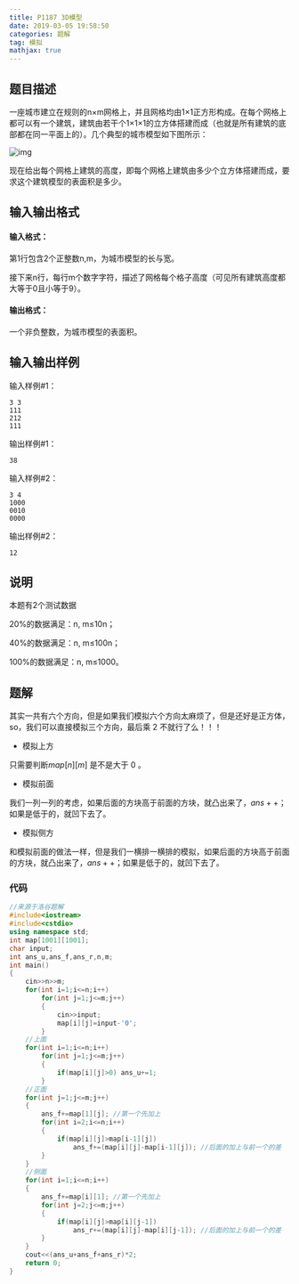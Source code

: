```yaml
---
title: P1187 3D模型
date: 2019-03-05 19:58:50
categories: 题解
tag: 模拟
mathjax: true
---
```


## 题目描述

一座城市建立在规则的n×m网格上，并且网格均由1×1正方形构成。在每个网格上都可以有一个建筑，建筑由若干个1×1×1的立方体搭建而成（也就是所有建筑的底部都在同一平面上的）。几个典型的城市模型如下图所示：

![img](https://cdn.luogu.org/upload/pic/47.png)

现在给出每个网格上建筑的高度，即每个网格上建筑由多少个立方体搭建而成，要求这个建筑模型的表面积是多少。

<!--more-->

## 输入输出格式

#### 输入格式：

第1行包含2个正整数n,m，为城市模型的长与宽。

接下来n行，每行m个数字字符，描述了网格每个格子高度（可见所有建筑高度都大等于0且小等于9）。

#### 输出格式：

一个非负整数，为城市模型的表面积。

## 输入输出样例

输入样例#1：

```
3 3
111
212
111
```

输出样例#1：

```
38
```

输入样例#2：

```
3 4
1000
0010
0000
```

输出样例#2：

```
12
```

## 说明

本题有2个测试数据

20%的数据满足：n, m≤10n；

40%的数据满足：n, m≤100n；

100%的数据满足：n, m≤1000。

## 题解

其实一共有六个方向，但是如果我们模拟六个方向太麻烦了，但是还好是正方体，so，我们可以直接模拟三个方向，最后乘 2 不就行了么！！！

* 模拟上方

只需要判断$map[n][m]$ 是不是大于 $0$ 。

* 模拟前面

我们一列一列的考虑，如果后面的方块高于前面的方块，就凸出来了，$ans++$；如果是低于的，就凹下去了。

* 模拟侧方

和模拟前面的做法一样，但是我们一横排一横排的模拟，如果后面的方块高于前面的方块，就凸出来了，$ans++$；如果是低于的，就凹下去了。

### 代码

```cpp
//来源于洛谷题解
#include<iostream>
#include<cstdio>
using namespace std;
int map[1001][1001];
char input;
int ans_u,ans_f,ans_r,n,m;
int main()
{
    cin>>n>>m;
    for(int i=1;i<=n;i++)
        for(int j=1;j<=m;j++)
        {
            cin>>input;
            map[i][j]=input-'0';
        }
    //上面
    for(int i=1;i<=n;i++)
        for(int j=1;j<=m;j++)
        {
            if(map[i][j]>0) ans_u+=1;
        }
    //正面
    for(int j=1;j<=m;j++)
    {
        ans_f+=map[1][j]; //第一个先加上
        for(int i=2;i<=n;i++)
        {
            if(map[i][j]>map[i-1][j])
                ans_f+=(map[i][j]-map[i-1][j]); //后面的加上与前一个的差
        }
    }
    //侧面
    for(int i=1;i<=n;i++)
    {
        ans_f+=map[i][1]; //第一个先加上
        for(int j=2;j<=m;j++)
        {
            if(map[i][j]>map[i][j-1])
                ans_r+=(map[i][j]-map[i][j-1]); //后面的加上与前一个的差
        }
    }
    cout<<(ans_u+ans_f+ans_r)*2;
    return 0;
}
```

